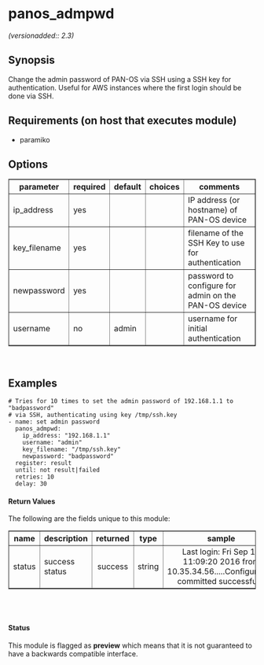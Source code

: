 # panos_admpwd

_(versionadded:: 2.3)_


## Synopsis

Change the admin password of PAN-OS via SSH using a SSH key for authentication.
Useful for AWS instances where the first login should be done via SSH.


## Requirements (on host that executes module)

- paramiko

## Options

<table border=1 cellpadding=4>
<tr>
<th class="head">parameter</th>
<th class="head">required</th>
<th class="head">default</th>
<th class="head">choices</th>
<th class="head">comments</th>
</tr>
<tr><td>ip_address<br/><div style="font-size: small;"></div></td>
<td>yes</td>
<td></td>
<td></td>
<td><div>IP address (or hostname) of PAN-OS device</div></td></tr>
<tr><td>key_filename<br/><div style="font-size: small;"></div></td>
<td>yes</td>
<td></td>
<td></td>
<td><div>filename of the SSH Key to use for authentication</div></td></tr>
<tr><td>newpassword<br/><div style="font-size: small;"></div></td>
<td>yes</td>
<td></td>
<td></td>
<td><div>password to configure for admin on the PAN-OS device</div></td></tr>
<tr><td>username<br/><div style="font-size: small;"></div></td>
<td>no</td>
<td>admin</td>
<td></td>
<td><div>username for initial authentication</div></td></tr>
</table>
</br>



## Examples

    # Tries for 10 times to set the admin password of 192.168.1.1 to "badpassword"
    # via SSH, authenticating using key /tmp/ssh.key
    - name: set admin password
      panos_admpwd:
        ip_address: "192.168.1.1"
        username: "admin"
        key_filename: "/tmp/ssh.key"
        newpassword: "badpassword"
      register: result
      until: not result|failed
      retries: 10
      delay: 30
#### Return Values

The following are the fields unique to this module:

<table border=1 cellpadding=4>
<tr>
<th class="head">name</th>
<th class="head">description</th>
<th class="head">returned</th>
<th class="head">type</th>
<th class="head">sample</th>
</tr>

<tr>
    <td> status </td>
    <td> success status </td>
    <td align=center> success </td>
    <td align=center> string </td>
    <td align=center> Last login: Fri Sep 16 11:09:20 2016 from 10.35.34.56.....Configuration committed successfully </td>
</tr>

</table>
</br></br>




#### Status

This module is flagged as **preview** which means that it is not guaranteed to have a backwards compatible interface.

